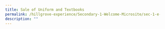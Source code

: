 ```yaml
---
title: Sale of Uniform and Textbooks
permalink: /hillgrove-experience/Secondary-1-Welcome-Microsite/sec-1-e-registraton/sale-of-uniform-textbooks/
description: ""
---
```


